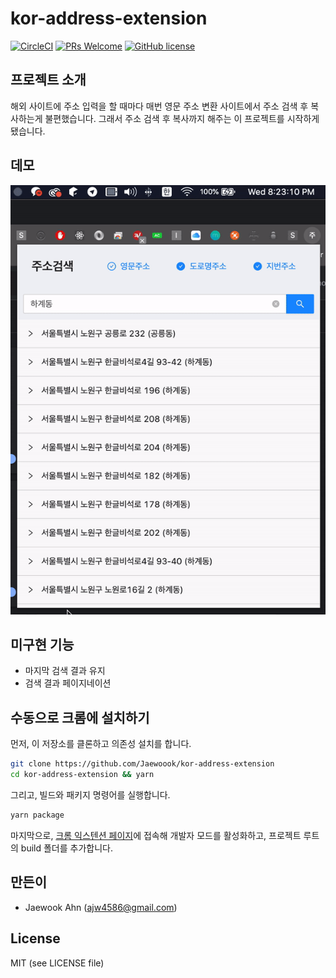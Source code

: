 # kor-address-extension

[![CircleCI](https://circleci.com/gh/Jaewoook/kor-address-extension.svg?style=shield)](https://circleci.com/gh/Jaewoook/kor-address-extension)
[![PRs Welcome](https://img.shields.io/badge/PRs-welcome-brightgreen.svg?style=flat)](https://github.com/Jaewoook/kor-address-extension/pulls)
[![GitHub license](https://img.shields.io/github/license/Jaewoook/kor-address-extension.svg?color=brightgreen&style=flat)](https://github.com/Jaewoook/kor-address-extension/blob/master/LICENSE)

## 프로젝트 소개

해외 사이트에 주소 입력을 할 때마다 매번 영문 주소 변환 사이트에서 주소 검색 후 복사하는게 불편했습니다. 그래서 주소 검색 후 복사까지 해주는 이 프로젝트를 시작하게 됐습니다.

## 데모

![Demo GIF](/demo.gif)

## 미구현 기능

- 마지막 검색 결과 유지
- 검색 결과 페이지네이션

## 수동으로 크롬에 설치하기

먼저, 이 저장소를 클론하고 의존성 설치를 합니다.

```sh
git clone https://github.com/Jaewoook/kor-address-extension
cd kor-address-extension && yarn
```

그리고, 빌드와 패키지 명령어를 실행합니다.

```sh
yarn package
```

마지막으로, [크롬 익스텐션 페이지](chrome://extensions/)에 접속해 개발자 모드를 활성화하고, 프로젝트 루트의 build 폴더를 추가합니다.


## 만든이

- Jaewook Ahn (<ajw4586@gmail.com>)

## License

MIT (see LICENSE file)